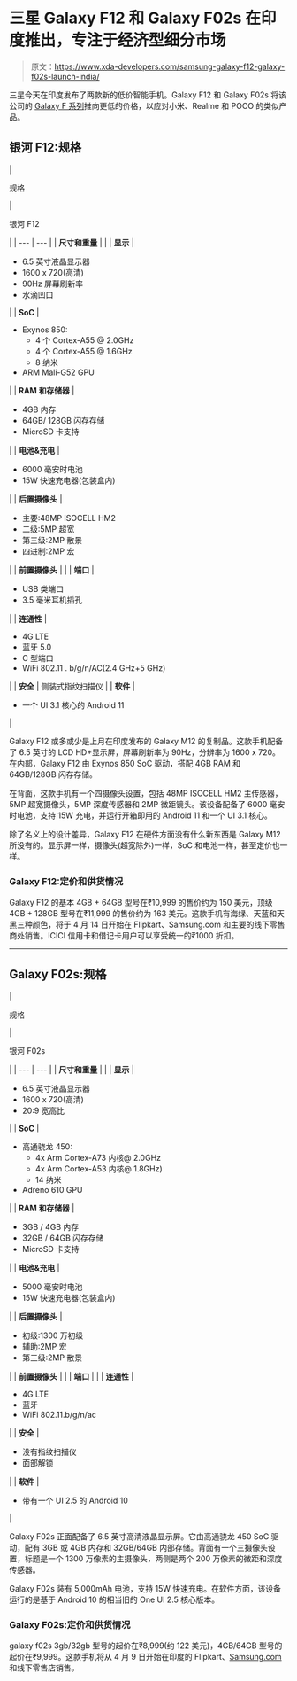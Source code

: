 # 三星 Galaxy F12 和 Galaxy F02s 在印度推出，专注于经济型细分市场

> 原文：<https://www.xda-developers.com/samsung-galaxy-f12-galaxy-f02s-launch-india/>

三星今天在印度发布了两款新的低价智能手机。Galaxy F12 和 Galaxy F02s 将该公司的 [Galaxy F 系列](https://www.xda-developers.com/samsung-galaxy-f62-india-launch/)推向更低的价格，以应对小米、Realme 和 POCO 的类似产品。

## 银河 F12:规格

| 

规格

 | 

银河 F12

 |
| --- | --- |
| **尺寸和重量** |  |
| **显示** | 

*   6.5 英寸液晶显示器
*   1600 x 720(高清)
*   90Hz 屏幕刷新率
*   水滴凹口

 |
| **SoC** | 

*   Exynos 850:
    *   4 个 Cortex-A55 @ 2.0GHz
    *   4 个 Cortex-A55 @ 1.6GHz
    *   8 纳米
*   ARM Mali-G52 GPU

 |
| **RAM 和存储器** | 

*   4GB 内存
*   64GB/ 128GB 闪存存储
*   MicroSD 卡支持

 |
| **电池&充电** | 

*   6000 毫安时电池
*   15W 快速充电器(包装盒内)

 |
| **后置摄像头** | 

*   主要:48MP ISOCELL HM2
*   二级:5MP 超宽
*   第三级:2MP 散景
*   四进制:2MP 宏

 |
| **前置摄像头** |  |
| **端口** | 

*   USB 类端口
*   3.5 毫米耳机插孔

 |
| **连通性** | 

*   4G LTE
*   蓝牙 5.0
*   C 型端口
*   WiFi 802.11 . b/g/n/AC(2.4 GHz+5 GHz)

 |
| **安全** | 侧装式指纹扫描仪 |
| **软件** | 

*   一个 UI 3.1 核心的 Android 11

 |

Galaxy F12 或多或少是上月在印度发布的 Galaxy M12 的复制品。这款手机配备了 6.5 英寸的 LCD HD+显示屏，屏幕刷新率为 90Hz，分辨率为 1600 x 720。在内部，Galaxy F12 由 Exynos 850 SoC 驱动，搭配 4GB RAM 和 64GB/128GB 闪存存储。

在背面，这款手机有一个四摄像头设置，包括 48MP ISOCELL HM2 主传感器，5MP 超宽摄像头，5MP 深度传感器和 2MP 微距镜头。该设备配备了 6000 毫安时电池，支持 15W 充电，并运行开箱即用的 Android 11 和一个 UI 3.1 核心。

除了名义上的设计差异，Galaxy F12 在硬件方面没有什么新东西是 Galaxy M12 所没有的。显示屏一样，摄像头(超宽除外)一样，SoC 和电池一样，甚至定价也一样。

### Galaxy F12:定价和供货情况

Galaxy F12 的基本 4GB + 64GB 型号在₹10,999 的售价约为 150 美元，顶级 4GB + 128GB 型号在₹11,999 的售价约为 163 美元。这款手机有海绿、天蓝和天黑三种颜色，将于 4 月 14 日开始在 Flipkart、Samsung.com 和主要的线下零售商处销售。ICICI 信用卡和借记卡用户可以享受统一的₹1000 折扣。

* * *

## Galaxy F02s:规格

| 

规格

 | 

银河 F02s

 |
| --- | --- |
| **尺寸和重量** |  |
| **显示** | 

*   6.5 英寸液晶显示器
*   1600 x 720(高清)
*   20:9 宽高比

 |
| **SoC** | 

*   高通骁龙 450:
    *   4x Arm Cortex-A73 内核@ 2.0GHz
    *   4x Arm Cortex-A53 内核@ 1.8GHz)
    *   14 纳米
*   Adreno 610 GPU

 |
| **RAM 和存储器** | 

*   3GB / 4GB 内存
*   32GB / 64GB 闪存存储
*   MicroSD 卡支持

 |
| **电池&充电** | 

*   5000 毫安时电池
*   15W 快速充电器(包装盒内)

 |
| **后置摄像头** | 

*   初级:1300 万初级
*   辅助:2MP 宏
*   第三级:2MP 散景

 |
| **前置摄像头** |  |
| **端口** |  |
| **连通性** | 

*   4G LTE
*   蓝牙
*   WiFi 802.11.b/g/n/ac

 |
| **安全** | 

*   没有指纹扫描仪
*   面部解锁

 |
| **软件** | 

*   带有一个 UI 2.5 的 Android 10

 |

Galaxy F02s 正面配备了 6.5 英寸高清液晶显示屏。它由高通骁龙 450 SoC 驱动，配有 3GB 或 4GB 内存和 32GB/64GB 内部存储。背面有一个三摄像头设置，标题是一个 1300 万像素的主摄像头，两侧是两个 200 万像素的微距和深度传感器。

Galaxy F02s 装有 5,000mAh 电池，支持 15W 快速充电。在软件方面，该设备运行的是基于 Android 10 的相当旧的 One UI 2.5 核心版本。

### Galaxy F02s:定价和供货情况

galaxy f02s 3gb/32gb 型号的起价在₹8,999(约 122 美元)，4GB/64GB 型号的起价在₹9,999。这款手机将从 4 月 9 日开始在印度的 Flipkart、[Samsung.com](https://shop-links.co/1736895344551666503?u1=9411529f-81d0-4212-87a2-9013160eb768)和线下零售店销售。